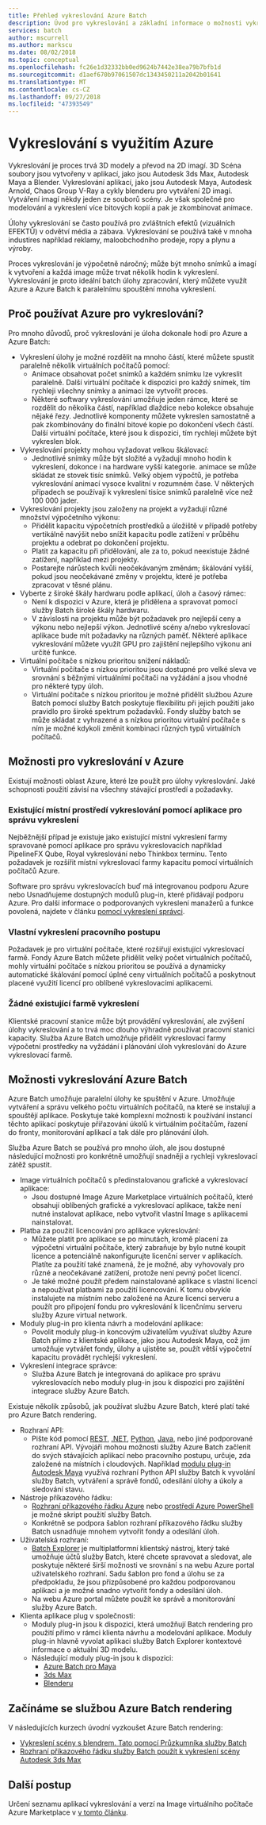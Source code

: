 ```yaml
---
title: Přehled vykreslování Azure Batch
description: Úvod pro vykreslování a základní informace o možnosti vykreslování v Azure Batch pomocí Azure
services: batch
author: mscurrell
ms.author: markscu
ms.date: 08/02/2018
ms.topic: conceptual
ms.openlocfilehash: fc26e1d32332bb0ed9624b7442e38ea79b7bfb1d
ms.sourcegitcommit: d1aef670b97061507dc1343450211a2042b01641
ms.translationtype: MT
ms.contentlocale: cs-CZ
ms.lasthandoff: 09/27/2018
ms.locfileid: "47393549"
---
```

# <a name="rendering-using-azure"></a>Vykreslování s využitím Azure

Vykreslování je proces trvá 3D modely a převod na 2D imagí. 3D Scéna soubory jsou vytvořeny v aplikací, jako jsou Autodesk 3ds Max, Autodesk Maya a Blender.  Vykreslování aplikací, jako jsou Autodesk Maya, Autodesk Arnold, Chaos Group V-Ray a cykly blenderu pro vytváření 2D imagí.  Vytváření imagí někdy jeden ze souborů scény. Je však společné pro modelování a vykreslení více bitových kopií a pak je zkombinovat animace.

Úlohy vykreslování se často používá pro zvláštních efektů (vizuálních EFEKTŮ) v odvětví média a zábava. Vykreslování se používá také v mnoha industires například reklamy, maloobchodního prodeje, ropy a plynu a výroby.

Proces vykreslování je výpočetně náročný; může být mnoho snímků a imagí k vytvoření a každá image může trvat několik hodin k vykreslení.  Vykreslování je proto ideální batch úlohy zpracování, který můžete využít Azure a Azure Batch k paralelnímu spouštění mnoha vykreslení.

## <a name="why-use-azure-for-rendering"></a>Proč používat Azure pro vykreslování?

Pro mnoho důvodů, proč vykreslování je úloha dokonale hodí pro Azure a Azure Batch:

* Vykreslení úlohy je možné rozdělit na mnoho částí, které můžete spustit paralelně několik virtuálních počítačů pomocí:
  * Animace obsahovat počet snímků a každém snímku lze vykreslit paralelně.  Další virtuální počítače k dispozici pro každý snímek, tím rychleji všechny snímky a animaci lze vytvořit proces.
  * Některé softwary vykreslování umožňuje jeden rámce, které se rozdělit do několika částí, například dlaždice nebo kolekce obsahuje nějaké řezy.  Jednotlivé komponenty můžete vykreslen samostatně a pak zkombinovány do finální bitové kopie po dokončení všech částí.  Další virtuální počítače, které jsou k dispozici, tím rychleji můžete být vykreslen blok.
* Vykreslování projekty mohou vyžadovat velkou škálovací:
  * Jednotlivé snímky může být složité a vyžadují mnoho hodin k vykreslení, dokonce i na hardware vyšší kategorie. animace se může skládat ze stovek tisíc snímků.  Velký objem výpočtů, je potřeba vykreslování animací vysoce kvalitní v rozumném čase.  V některých případech se používají k vykreslení tisíce snímků paralelně více než 100 000 jader.
* Vykreslování projekty jsou založeny na projekt a vyžadují různé množství výpočetního výkonu:
  * Přidělit kapacitu výpočetních prostředků a úložiště v případě potřeby vertikálně navýšit nebo snížit kapacitu podle zatížení v průběhu projektu a odebrat po dokončení projektu.
  * Platit za kapacitu při přidělování, ale za to, pokud neexistuje žádné zatížení, například mezi projekty.
  * Postarejte nárůstech kvůli neočekávaným změnám; škálování vyšší, pokud jsou neočekávané změny v projektu, které je potřeba zpracovat v těsné plánu.
* Vyberte z široké škály hardwaru podle aplikací, úloh a časový rámec:
  * Není k dispozici v Azure, která je přidělena a spravovat pomocí služby Batch široké škály hardwaru.
  * V závislosti na projektu může být požadavek pro nejlepší ceny a výkonu nebo nejlepší výkon.  Jednotlivé scény a/nebo vykreslovací aplikace bude mít požadavky na různých paměť.  Některé aplikace vykreslování můžete využít GPU pro zajištění nejlepšího výkonu ani určité funkce. 
* Virtuální počítače s nízkou prioritou snížení nákladů:
  * Virtuální počítače s nízkou prioritou jsou dostupné pro velké sleva ve srovnání s běžnými virtuálními počítači na vyžádání a jsou vhodné pro některé typy úloh.
  * Virtuální počítače s nízkou prioritou je možné přidělit službou Azure Batch pomocí služby Batch poskytuje flexibilitu při jejich použití jako pravidlo pro široké spektrum požadavků.  Fondy služby batch se může skládat z vyhrazené a s nízkou prioritou virtuální počítače s ním je možné kdykoli změnit kombinaci různých typů virtuálních počítačů.

## <a name="options-for-rendering-on-azure"></a>Možnosti pro vykreslování v Azure

Existují možnosti oblast Azure, které lze použít pro úlohy vykreslování.  Jaké schopnosti použití závisí na všechny stávající prostředí a požadavky.

### <a name="existing-on-premises-rendering-environment-using-a-render-management-application"></a>Existující místní prostředí vykreslování pomocí aplikace pro správu vykreslení

Nejběžnější případ je existuje jako existující místní vykreslení farmy spravované pomocí aplikace pro správu vykreslovacích například PipelineFX Qube, Royal vykreslování nebo Thinkbox termínu.  Tento požadavek je rozšířit místní vykreslovací farmy kapacitu pomocí virtuálních počítačů Azure.

Software pro správu vykreslovacích buď má integrovanou podporu Azure nebo Usnadňujeme dostupných modulů plug-in, které přidávají podporu Azure. Pro další informace o podporovaných vykreslení manažerů a funkce povolená, najdete v článku [pomocí vykreslení správci](https://docs.microsoft.com/azure/batch/batch-rendering-render-managers).

### <a name="custom-rendering-workflow"></a>Vlastní vykreslení pracovního postupu

Požadavek je pro virtuální počítače, které rozšiřují existující vykreslovací farmě.  Fondy Azure Batch můžete přidělit velký počet virtuálních počítačů, mohly virtuální počítače s nízkou prioritou se používá a dynamicky automatické škálování pomocí úplné ceny virtuálních počítačů a poskytnout placené využití licencí pro oblíbené vykreslovacími aplikacemi.

### <a name="no-existing-render-farm"></a>Žádné existující farmě vykreslení

Klientské pracovní stanice může být provádění vykreslování, ale zvýšení úlohy vykreslování a to trvá moc dlouho výhradně používat pracovní stanici kapacity.  Služba Azure Batch umožňuje přidělit vykreslovací farmy výpočetní prostředky na vyžádání i plánování úloh vykreslování do Azure vykreslovací farmě.

## <a name="azure-batch-rendering-capabilities"></a>Možnosti vykreslování Azure Batch

Azure Batch umožňuje paralelní úlohy ke spuštění v Azure.  Umožňuje vytváření a správu velkého počtu virtuálních počítačů, na které se instalují a spouštějí aplikace.  Poskytuje také komplexní možnosti k používání instancí těchto aplikací poskytuje přiřazování úkolů k virtuálním počítačům, řazení do fronty, monitorování aplikací a tak dále pro plánování úloh.

Služba Azure Batch se používá pro mnoho úloh, ale jsou dostupné následující možnosti pro konkrétně umožňují snadněji a rychleji vykreslovací zátěž spustit.

* Image virtuálních počítačů s předinstalovanou grafické a vykreslovací aplikace:
  * Jsou dostupné Image Azure Marketplace virtuálních počítačů, které obsahují oblíbených grafické a vykreslovací aplikace, takže není nutné instalovat aplikace, nebo vytvořit vlastní Image s aplikacemi nainstalovat. 
* Platba za použití licencování pro aplikace vykreslování:
  * Můžete platit pro aplikace se po minutách, kromě placení za výpočetní virtuální počítače, který zabraňuje by bylo nutné koupit licence a potenciálně nakonfigurujte licenční server v aplikacích.  Platíte za použití také znamená, že je možné, aby vyhovovaly pro různé a neočekávané zatížení, protože není pevný počet licencí.
  * Je také možné použít předem nainstalované aplikace s vlastní licencí a nepoužívat platbami za použití licencování. K tomu obvykle instalujete na místním nebo založené na Azure licenci serveru a použít pro připojení fondu pro vykreslování k licenčnímu serveru služby Azure virtual network.
* Moduly plug-in pro klienta návrh a modelování aplikace:
  * Povolit moduly plug-in koncovým uživatelům využívat služby Azure Batch přímo z klientské aplikace, jako jsou Autodesk Maya, což jim umožňuje vytvářet fondy, úlohy a ujistěte se, použít větší výpočetní kapacitu provádět rychlejší vykreslení.
* Vykreslení integrace správce:
  * Služba Azure Batch je integrovaná do aplikace pro správu vykreslovacích nebo moduly plug-in jsou k dispozici pro zajištění integrace služby Azure Batch.

Existuje několik způsobů, jak používat službu Azure Batch, které platí také pro Azure Batch rendering.

* Rozhraní API:
  * Pište kód pomocí [REST](https://docs.microsoft.com/rest/api/batchservice), [.NET](https://docs.microsoft.com/dotnet/api/overview/azure/batch), [Python](https://docs.microsoft.com/python/api/overview/azure/batch), [Java](https://docs.microsoft.com/java/api/overview/azure/batch), nebo jiné podporované rozhraní API.  Vývojáři mohou možnosti služby Azure Batch začlenit do svých stávajících aplikací nebo pracovního postupu, určuje, zda založené na místních i cloudových.  Například [modulu plug-in Autodesk Maya](https://github.com/Azure/azure-batch-maya) využívá rozhraní Python API služby Batch k vyvolání služby Batch, vytváření a správě fondů, odesílání úlohy a úkoly a sledování stavu.
* Nástroje příkazového řádku:
  * [Rozhraní příkazového řádku Azure](https://docs.microsoft.com/cli/azure/) nebo [prostředí Azure PowerShell](https://docs.microsoft.com/powershell/azure/overview) je možné skript použití služby Batch.
  * Konkrétně se podpora šablon rozhraní příkazového řádku služby Batch usnadňuje mnohem vytvořit fondy a odesílání úloh.
* Uživatelská rozhraní:
  * [Batch Explorer](https://github.com/Azure/BatchExplorer) je multiplatformní klientský nástroj, který také umožňuje účtů služby Batch, které chcete spravovat a sledovat, ale poskytuje některé širší možnosti ve srovnání s na webu Azure portal uživatelského rozhraní.  Sadu šablon pro fond a úlohu se za předpokladu, že jsou přizpůsobené pro každou podporovanou aplikaci a je možné snadno vytvořit fondy a odesílání úloh.
  * Na webu Azure portal můžete použít ke správě a monitorování služby Azure Batch.
* Klienta aplikace plug v společnosti:
  * Moduly plug-in jsou k dispozici, která umožňují Batch rendering pro použití přímo v rámci klienta návrhu a modelování aplikace. Moduly plug-in hlavně vyvolat aplikaci služby Batch Explorer kontextové informace o aktuální 3D modelu.
  * Následující moduly plug-in jsou k dispozici:
    * [Azure Batch pro Maya](https://github.com/Azure/azure-batch-maya)
    * [3ds Max](https://github.com/Azure/azure-batch-rendering/tree/master/plugins/3ds-max)
    * [Blenderu](https://github.com/Azure/azure-batch-rendering/tree/master/plugins/blender)

## <a name="getting-started-with-azure-batch-rendering"></a>Začínáme se službou Azure Batch rendering

V následujících kurzech úvodní vyzkoušet Azure Batch rendering:

* [Vykreslení scény s blendrem. Tato pomocí Průzkumníka služby Batch](https://docs.microsoft.com/azure/batch/tutorial-rendering-batchexplorer-blender)
* [Rozhraní příkazového řádku služby Batch použít k vykreslení scény Autodesk 3ds Max](https://docs.microsoft.com/azure/batch/tutorial-rendering-cli)

## <a name="next-steps"></a>Další postup

Určení seznamu aplikací vykreslování a verzí na Image virtuálního počítače Azure Marketplace v [v tomto článku](https://docs.microsoft.com/azure/batch/batch-rendering-applications).